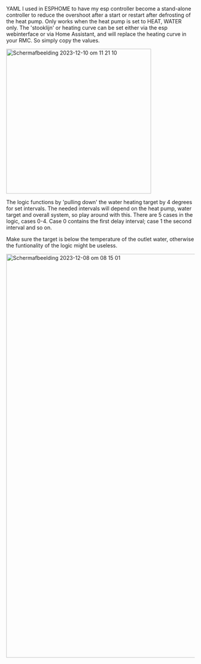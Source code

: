 YAML I used in ESPHOME to have my esp controller become a stand-alone controller to reduce the overshoot after a start or restart after defrosting of the heat pump.
Only works when the heat pump is set to HEAT, WATER only.
The 'stooklijn' or heating curve can be set either via the esp webinterface or via Home Assistant, and will replace the heating curve in your RMC. So simply copy the values. 

<img width="387" alt="Scherm­afbeelding 2023-12-10 om 11 21 10" src="https://github.com/paqpaqpaq/ThermaV_overshoot_logic/assets/34166264/edeedbe9-aac6-4560-94ad-9611a08b5207">

The logic functions by 'pulling down' the water heating target by 4 degrees for set intervals. 
The needed intervals will depend on the heat pump, water target and overall system, so play around with this. 
There are 5 cases in the logic, cases 0-4. Case 0 contains the first delay interval; case 1 the second interval and so on.

Make sure the target is below the temperature of the outlet water, otherwise the funtionality of the logic might be useless. 

<img width="1079" alt="Scherm­afbeelding 2023-12-08 om 08 15 01" src="https://github.com/paqpaqpaq/ThermaV_overshoot_logic/assets/34166264/a93c1ad8-76d0-4f04-b4b0-3e341c341b8a">

